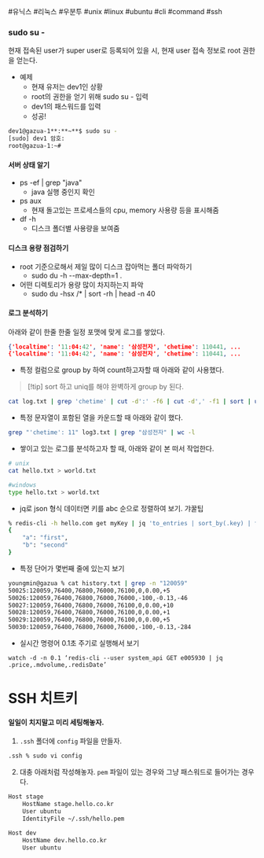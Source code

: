 #유닉스 #리눅스 #우분투 #unix #linux #ubuntu #cli #command #ssh

### sudo su -
현재 접속된 user가 super user로 등록되어 있을 시, 현재 user 접속 정보로 root 권한을 얻는다.
- 예제
	- 현재 유저는 dev1인 상황
	- root의 권한을 얻기 위해 sudo su - 입력
	- dev1의 패스워드를 입력
	- 성공!

```sh
dev1@gazua-1**:**~**$ sudo su -
[sudo] dev1 암호: 
root@gazua-1:~#
```

#### 서버 상태 알기

- ps -ef | grep "java"
	- java 실행 중인지 확인
- ps aux
	- 현재 돌고있는 프로세스들의 cpu, memory 사용량 등을 표시해줌
- df -h
	- 디스크 폴더별 사용량을 보여줌

#### 디스크 용량 점검하기

- root 기준으로해서 제일 많이 디스크 잡아먹는 폴더 파악하기
	- sudo du -h --max-depth=1 .
- 어떤 디렉토리가 용량 많이 차지하는지 파악
	- sudo du -hsx /* | sort -rh | head -n 40

#### 로그 분석하기

아래와 같이 한줄 한줄 일정 포맷에 맞게 로그를 쌓았다.

```json
{'localtime': '11:04:42', 'name': '삼성전자', 'chetime': 110441, ...
{'localtime': '11:04:42', 'name': '삼성전자', 'chetime': 110441, ...
```

- 특정 컬럼으로 group by 하여 count하고자할 때 아래와 같이 사용했다.

> [!tip] sort 하고 uniq를 해야 완벽하게 group by 된다. 

```sh
cat log.txt | grep 'chetime' | cut -d':' -f6 | cut -d',' -f1 | sort | uniq -c | sort -n
```

- 특정 문자열이 포함된 열을 카운드할 때 아래와 같이 했다.

```sh
grep "'chetime': 11" log3.txt | grep "삼성전자" | wc -l
```

- 쌓이고 있는 로그를 분석하고자 할 때, 아래와 같이 본 떠서 작업한다.

```sh
# unix
cat hello.txt > world.txt

#windows 
type hello.txt > world.txt
```

- jq로 json 형식 데이터면 키를 abc 순으로 정렬하여 보기. 갸꿀팁 

```sh
% redis-cli -h hello.com get myKey | jq 'to_entries | sort_by(.key) | from_entries'
{
	"a": "first",
	"b": "second"
}
```

- 특정 단어가 몇번째 줄에 있는지 보기

```sh
youngmin@gazua % cat history.txt | grep -n "120059"
50025:120059,76400,76800,76000,76100,0,0.00,+5
50026:120059,76400,76800,76000,76000,-100,-0.13,-46
50027:120059,76400,76800,76000,76100,0,0.00,+10
50028:120059,76400,76800,76000,76100,0,0.00,+1
50029:120059,76400,76800,76000,76100,0,0.00,+5
50030:120059,76400,76800,76000,76000,-100,-0.13,-284
```

- 실시간 명령어 0.1초 주기로 실행해서 보기

```
watch -d -n 0.1 ‘redis-cli --user system_api GET e005930 | jq .price,.mdvolume,.redisDate’
```

# SSH 치트키

#### 일일이 치지말고 미리 세팅해놓자.

1. `.ssh` 폴더에 `config` 파일을 만들자.

```sh
.ssh % sudo vi config
```

2. 대충 아래처럼 작성해놓자. `pem` 파일이 있는 경우와 그냥 패스워드로 들어가는 경우다.

```sh
Host stage
    HostName stage.hello.co.kr
    User ubuntu
    IdentityFile ~/.ssh/hello.pem

Host dev
    HostName dev.hello.co.kr
    User ubuntu
```
